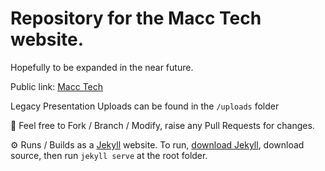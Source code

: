 # Repository for the Macc Tech website.

Hopefully to be expanded in the near future.


Public link: [Macc Tech](https://macctech.co.uk/)


Legacy Presentation Uploads can be found in the `/uploads` folder

🍴 Feel free to Fork / Branch / Modify, raise any Pull Requests for changes.

⚙️ Runs / Builds as a [Jekyll](https://jekyllrb.com/) website. To run, [download Jekyll](https://jekyllrb.com/docs/installation/), download source, then run `jekyll serve` at the root folder.
